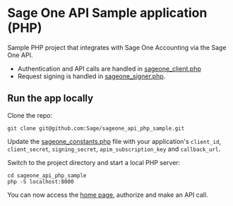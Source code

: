 # Sage One API Sample application (PHP)

Sample PHP project that integrates with Sage One Accounting via the Sage One API.

* Authentication and API calls are handled in  [sageone_client.php](sageone_client.php)
* Request signing is handled in [sageone_signer.php](sageone_signer.php).

## Run the app locally

Clone the repo:

`git clone git@github.com:Sage/sageone_api_php_sample.git`

Update the [sageone_constants.php](sageone_constants.php) file with your application's `client_id`, `client_secret`, `signing_secret`, `apim_subscription_key` and `callback_url`.

Switch to the project directory and start a local PHP server:

```
cd sageone_api_php_sample
php -S localhost:8000
```

You can now access the [home page](http://localhost:8000/), authorize and make an API call.
